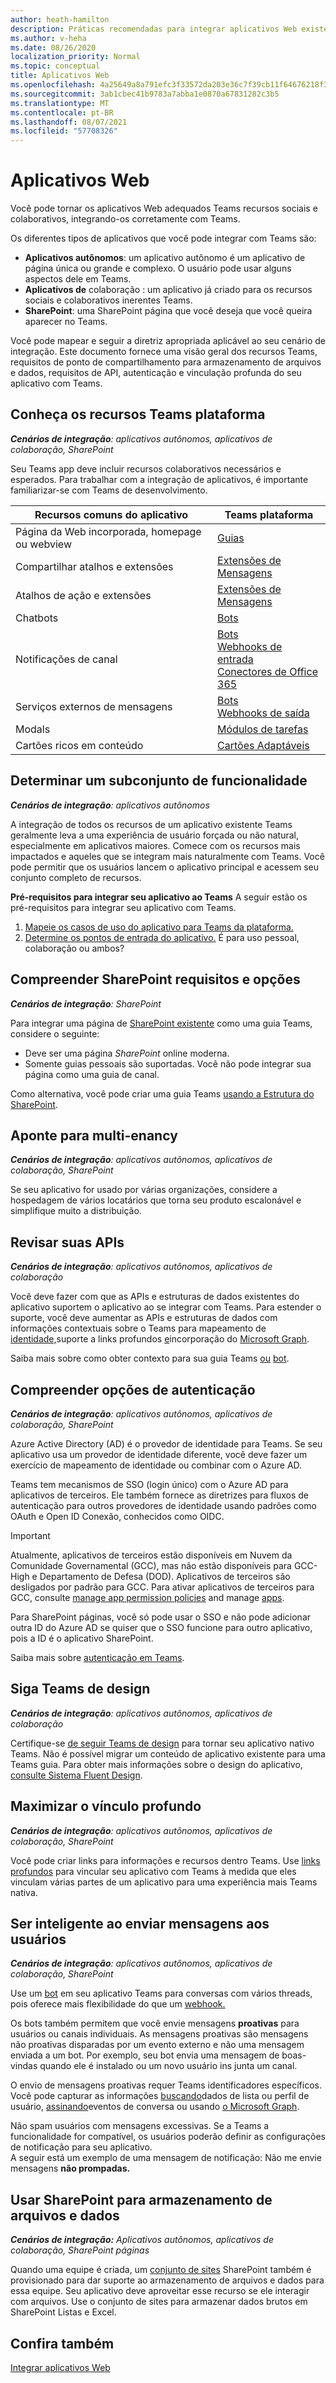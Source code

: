 ```yaml
---
author: heath-hamilton
description: Práticas recomendadas para integrar aplicativos Web existentes com Microsoft Teams
ms.author: v-heha
ms.date: 08/26/2020
localization_priority: Normal
ms.topic: conceptual
title: Aplicativos Web
ms.openlocfilehash: 4a25649a8a791efc3f33572da203e36c7f39cb11f64676218f3a3f240da956c1
ms.sourcegitcommit: 3ab1cbec41b9783a7abba1e0870a67831282c3b5
ms.translationtype: MT
ms.contentlocale: pt-BR
ms.lasthandoff: 08/07/2021
ms.locfileid: "57708326"
---
```

# <a name="web-apps"></a>Aplicativos Web 

Você pode tornar os aplicativos Web adequados Teams recursos sociais e colaborativos, integrando-os corretamente com Teams.
  
Os diferentes tipos de aplicativos que você pode integrar com Teams são:
* **Aplicativos autônomos**: um aplicativo autônomo é um aplicativo de página única ou grande e complexo. O usuário pode usar alguns aspectos dele em Teams.
* **Aplicativos de** colaboração : um aplicativo já criado para os recursos sociais e colaborativos inerentes Teams.
* **SharePoint**: uma SharePoint página que você deseja que você queira aparecer no Teams.

Você pode mapear e seguir a diretriz apropriada aplicável ao seu cenário de integração.
Este documento fornece uma visão geral dos recursos Teams, requisitos de ponto de compartilhamento para armazenamento de arquivos e dados, requisitos de API, autenticação e vinculação profunda do seu aplicativo com Teams.
 
## <a name="get-to-know-teams-platform-capabilities"></a>Conheça os recursos Teams plataforma

***Cenários de integração**: aplicativos autônomos, aplicativos de colaboração, SharePoint*

Seu Teams app deve incluir recursos colaborativos necessários e esperados. Para trabalhar com a integração de aplicativos, é importante familiarizar-se com Teams de desenvolvimento.

|Recursos comuns do aplicativo   |Teams plataforma   |
|----------|-----------|
|Página da Web incorporada, homepage ou webview  |[Guias](../tabs/what-are-tabs.md)  |
|Compartilhar atalhos e extensões  |[Extensões de Mensagens](../messaging-extensions/what-are-messaging-extensions.md)  |
|Atalhos de ação e extensões  |[Extensões de Mensagens](../messaging-extensions/what-are-messaging-extensions.md)  |
|Chatbots  |[Bots](../bots/what-are-bots.md) |
|Notificações de canal  |[Bots](../bots/what-are-bots.md)<br/>[Webhooks de entrada](../webhooks-and-connectors/what-are-webhooks-and-connectors.md)<br/>[Conectores de Office 365](../webhooks-and-connectors/what-are-webhooks-and-connectors.md)  |
|Serviços externos de mensagens  |[Bots](../bots/what-are-bots.md)<br/>[Webhooks de saída](../webhooks-and-connectors/what-are-webhooks-and-connectors.md)  |
|Modals  |[Módulos de tarefas](../task-modules-and-cards/what-are-task-modules.md)  |
|Cartões ricos em conteúdo  |[Cartões Adaptáveis](../task-modules-and-cards/what-are-cards.md)  |

## <a name="determine-a-subset-of-functionality"></a>Determinar um subconjunto de funcionalidade

***Cenários de integração**: aplicativos autônomos*

A integração de todos os recursos de um aplicativo existente Teams geralmente leva a uma experiência de usuário forçada ou não natural, especialmente em aplicativos maiores. Comece com os recursos mais impactados e aqueles que se integram mais naturalmente com Teams. Você pode permitir que os usuários lancem o aplicativo principal e acessem seu conjunto completo de recursos.

**Pré-requisitos para integrar seu aplicativo ao Teams** A seguir estão os pré-requisitos para integrar seu aplicativo com Teams. 

1. [Mapeie os casos de uso do aplicativo para Teams da plataforma.](../concepts/design/map-use-cases.md)
1. [Determine os pontos de entrada do aplicativo.](../concepts/extensibility-points.md) É para uso pessoal, colaboração ou ambos?

## <a name="understand-sharepoint-requirements-and-options"></a>Compreender SharePoint requisitos e opções

***Cenários de integração**: SharePoint*

Para integrar uma página de [SharePoint existente](/MicrosoftTeams/teams-standalone-static-tabs-using-spo-sites) como uma guia Teams, considere o seguinte:

* Deve ser uma página *SharePoint* online moderna.
* Somente guias pessoais são suportadas. Você não pode integrar sua página como uma guia de canal.

Como alternativa, você pode criar uma guia Teams [usando a Estrutura do SharePoint](/sharepoint/dev/spfx/integrate-with-teams-introduction).

## <a name="aim-towards-multi-tenancy"></a>Aponte para multi-enancy

***Cenários de integração**: aplicativos autônomos, aplicativos de colaboração, SharePoint*

Se seu aplicativo for usado por várias organizações, considere a hospedagem de vários locatários que torna seu produto escalonável e simplifique muito a distribuição.

## <a name="review-your-apis"></a>Revisar suas APIs

***Cenários de integração**: aplicativos autônomos, aplicativos de colaboração*

Você deve fazer com que as APIs e estruturas de dados existentes do aplicativo suportem o aplicativo ao se integrar com Teams. Para estender o suporte, você deve aumentar as APIs e estruturas de dados com informações contextuais sobre o Teams para mapeamento de [identidade,](../concepts/authentication/configure-identity-provider.md)suporte a links profundos [e](../concepts/build-and-test/deep-links.md)incorporação do [Microsoft Graph](/graph/teams-concept-overview).

Saiba mais sobre como obter contexto para sua guia Teams [ou](../tabs/how-to/access-teams-context.md) [bot](../bots/how-to/get-teams-context.md).

## <a name="understand-authentication-options"></a>Compreender opções de autenticação

***Cenários de integração**: aplicativos autônomos, aplicativos de colaboração, SharePoint*

Azure Active Directory (AD) é o provedor de identidade para Teams. Se seu aplicativo usa um provedor de identidade diferente, você deve fazer um exercício de mapeamento de identidade ou combinar com o Azure AD.

Teams tem mecanismos de SSO (login único) com o Azure AD para aplicativos de terceiros. Ele também fornece as diretrizes para fluxos de autenticação para outros provedores de identidade usando padrões como OAuth e Open ID Conexão, conhecidos como OIDC.

> [!IMPORTANT]
> Atualmente, aplicativos de terceiros estão disponíveis em Nuvem da Comunidade Governamental (GCC), mas não estão disponíveis para GCC-High e Departamento de Defesa (DOD). Aplicativos de terceiros são desligados por padrão para GCC. Para ativar aplicativos de terceiros para GCC, consulte [manage app permission policies](/microsoftteams/teams-app-permission-policies) and manage [apps](/microsoftteams/manage-apps).

Para SharePoint páginas, você só pode usar o SSO e não pode adicionar outra ID do Azure AD se quiser que o SSO funcione para outro aplicativo, pois a ID é o aplicativo SharePoint.

Saiba mais sobre [autenticação em Teams](../concepts/authentication/authentication.md).

## <a name="follow-teams-design-guidelines"></a>Siga Teams de design

***Cenários de integração**: aplicativos autônomos, aplicativos de colaboração*

Certifique-se [de seguir Teams de design](../concepts/design/understand-use-cases.md) para tornar seu aplicativo nativo Teams. Não é possível migrar um conteúdo de aplicativo existente para uma Teams guia. Para obter mais informações sobre o design do aplicativo, [consulte Sistema Fluent Design](https://fluentsite.z22.web.core.windows.net/).

## <a name="maximize-deep-linking"></a>Maximizar o vínculo profundo

***Cenários de integração**: aplicativos autônomos, aplicativos de colaboração, SharePoint*

Você pode criar links para informações e recursos dentro Teams. Use [links profundos](../concepts/build-and-test/deep-links.md) para vincular seu aplicativo com Teams à medida que eles vinculam várias partes de um aplicativo para uma experiência mais Teams nativa.

## <a name="be-smart-when-messaging-users"></a>Ser inteligente ao enviar mensagens aos usuários

***Cenários de integração**: aplicativos autônomos, aplicativos de colaboração, SharePoint*

Use um [bot](../bots/what-are-bots.md) em seu aplicativo Teams para conversas com vários threads, pois oferece mais flexibilidade do que um [webhook.](../webhooks-and-connectors/what-are-webhooks-and-connectors.md)

Os bots também permitem que você envie mensagens **proativas** para usuários ou canais individuais. As mensagens proativas são mensagens não proativas disparadas por um evento externo e não uma mensagem enviada a um bot. Por exemplo, seu bot envia uma mensagem de boas-vindas quando ele é instalado ou um novo usuário ins junta um canal. 

O envio de mensagens proativas requer Teams identificadores específicos. Você pode capturar as informações [buscando](../bots/how-to/get-teams-context.md#fetch-the-roster-or-user-profile)dados de lista ou perfil de usuário, [assinando](../bots/how-to/conversations/subscribe-to-conversation-events.md)eventos de conversa ou usando [o Microsoft Graph](/microsoftteams/platform/graph-api/proactive-bots-and-messages/graph-proactive-bots-and-messages?context=graph/context#proactive-messaging-in-teams).

Não spam usuários com mensagens excessivas. Se a Teams a funcionalidade for compatível, os usuários poderão definir as configurações de notificação para seu aplicativo.   
A seguir está um exemplo de uma mensagem de notificação: Não me envie mensagens **não prompadas.**

## <a name="use-sharepoint-for-file-and-data-storage"></a>Usar SharePoint para armazenamento de arquivos e dados

***Cenários de integração:** Aplicativos autônomos, aplicativos de colaboração, SharePoint páginas*

Quando uma equipe é criada, um [conjunto de sites](/microsoftteams/sharepoint-onedrive-interact) SharePoint também é provisionado para dar suporte ao armazenamento de arquivos e dados para essa equipe. Seu aplicativo deve aproveitar esse recurso se ele interagir com arquivos. Use o conjunto de sites para armazenar dados brutos em SharePoint Listas e Excel.

## <a name="see-also"></a>Confira também

[Integrar aplicativos Web](~/samples/integrate-web-apps-overview.md)
